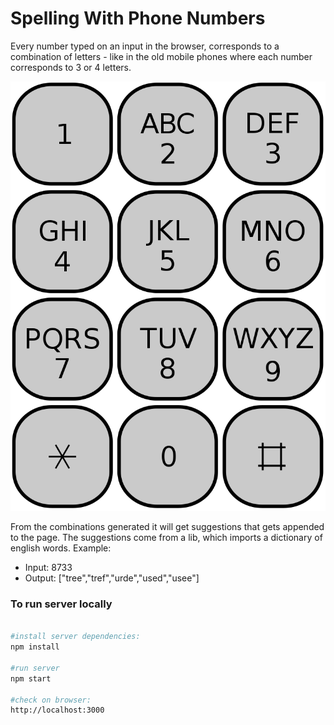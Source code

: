 # Spelling With Phone Numbers

Every number typed on an input in the browser, corresponds to a combination of letters - like in the old mobile phones where each number corresponds to 3 or 4 letters. 

![Phone Keyboard](./phonekeyboard.png)

From the combinations generated it will get suggestions that gets appended to the page. The suggestions come from a lib, which imports a dictionary of english words.
Example:
- Input: 8733
- Output: ["tree","tref","urde","used","usee"]

### To run server locally
```bash

#install server dependencies:
npm install

#run server
npm start

#check on browser:
http://localhost:3000
